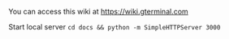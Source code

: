 You can access this wiki at https://wiki.gterminal.com

Start local server `cd docs && python -m SimpleHTTPServer 3000`
